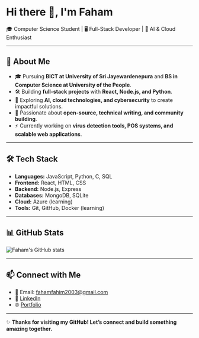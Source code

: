 # Hi there 👋, I'm Faham

🎓 Computer Science Student | 🖥️ Full-Stack Developer | 🤖 AI & Cloud Enthusiast

---

## 🚀 About Me

- 🎓 Pursuing **BICT at University of Sri Jayewardenepura** and **BS in Computer Science at University of the People**.
- 🛠️ Building **full-stack projects** with **React, Node.js, and Python**.
- 🤖 Exploring **AI, cloud technologies, and cybersecurity** to create impactful solutions.
- 🌱 Passionate about **open-source, technical writing, and community building**.
- ⚡ Currently working on **virus detection tools, POS systems, and scalable web applications**.

---

## 🛠️ Tech Stack

- **Languages:** JavaScript, Python, C, SQL
- **Frontend:** React, HTML, CSS
- **Backend:** Node.js, Express
- **Databases:** MongoDB, SQLite
- **Cloud:** Azure (learning)
- **Tools:** Git, GitHub, Docker (learning)

---

## 📊 GitHub Stats

![Faham's GitHub stats](https://github-readme-stats.vercel.app/api?username=fahamfhm&show_icons=true&theme=transparent&hide_border=true)

---

## 📫 Connect with Me

- 📧 Email: fahamfahim2003@gmail.com
- 💼 [LinkedIn](https://linkedin.com/in/fahamfahim)
- 🌐 [Portfolio](https://mf-faham.web.app)

---

✨ **Thanks for visiting my GitHub! Let’s connect and build something amazing together.**
